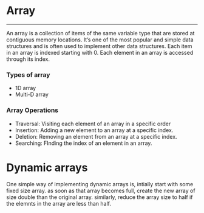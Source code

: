 # Array
---
An array is a collection of items of the same variable type that are stored at contiguous memory locations. It’s one of the most popular and simple data structures and is often used to implement other data structures. Each item in an array is indexed starting with 0. Each element in an array is accessed through its index.

### Types of array
- 1D array
- Multi-D array

### Array Operations
- Traversal: Visiting each element of an array in a specific order
- Insertion: Adding a new element to an array at a specific index.
- Deletion: Removing an element from an array at a specific index.
- Searching: FInding the index of an element in an array.

# Dynamic arrays

One simple way of implementing dynamic arrays is, intially start with some fixed size array. as soon as that array becomes full, create the new array of size double than the original array. similarly, reduce the array size to half if the elemnts in the array are less than half.